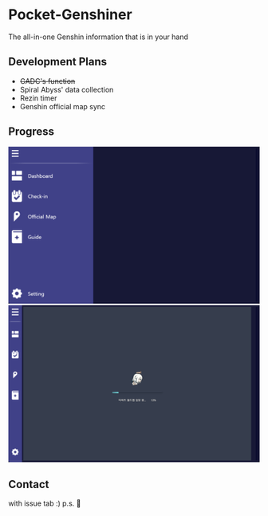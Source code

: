 # Pocket-Genshiner
The all-in-one Genshin information that is in your hand



## Development Plans
- ~~GADC's function~~
- Spiral Abyss' data collection
- Rezin timer
- Genshin official map sync

## Progress
![p1](https://github.com/ForestHouse2316/Pocket-Genshiner/blob/readme/Document/p1.png?raw=true)
![p2](https://github.com/ForestHouse2316/Pocket-Genshiner/blob/readme/Document/p2.png?raw=true)


## Contact
with issue tab :)
p.s. 🤔
